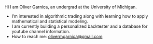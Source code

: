 Hi
I am Oliver Garnica, an undergrad at the University of Michigan.

-  I’m interested in algorithmic trading along with learning how to apply mathematical and statistical modeling.
-  I am currently building a personalized backtester and a database for youtube channel information.
-  How to reach me: olivermgarnica@gmail.com


<!---
olivergarnica/olivergarnica is a ✨ special ✨ repository because its `README.md` (this file) appears on your GitHub profile.
You can click the Preview link to take a look at your changes.
--->
